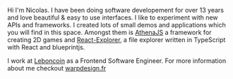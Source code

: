 Hi I'm Nicolas. I have been doing software developement for over 13 years and love beautiful & easy to use interfaces. I like to experiment with new APIs and frameworks. I created lots of small demos and applications which you will find in this space. Amongst them is [AthenaJS](https://athenajs.github.io) a framework for creating 2D games and [React-Explorer](https://github.com/warpdesign/react-explorer), a file explorer written in TypeScript with React and blueprintjs.

I work at [Leboncoin](https://leboncoin.fr) as a Frontend Software Engineer. For more information about me checkout [warpdesign.fr](https://warpdesign.fr)
